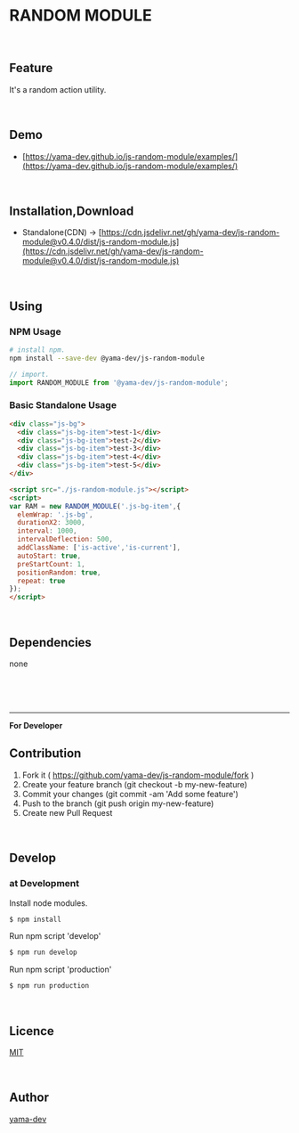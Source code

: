 # RANDOM MODULE

<br>

## Feature

It's a random action utility.

<br>

## Demo

- [https://yama-dev.github.io/js-random-module/examples/](https://yama-dev.github.io/js-random-module/examples/)

<br>

## Installation,Download

- Standalone(CDN) -> [https://cdn.jsdelivr.net/gh/yama-dev/js-random-module@v0.4.0/dist/js-random-module.js](https://cdn.jsdelivr.net/gh/yama-dev/js-random-module@v0.4.0/dist/js-random-module.js)

<br>

## Using

### NPM Usage

``` bash
# install npm.
npm install --save-dev @yama-dev/js-random-module
```

``` javascript
// import.
import RANDOM_MODULE from '@yama-dev/js-random-module';
```

### Basic Standalone Usage

``` html
<div class="js-bg">
  <div class="js-bg-item">test-1</div>
  <div class="js-bg-item">test-2</div>
  <div class="js-bg-item">test-3</div>
  <div class="js-bg-item">test-4</div>
  <div class="js-bg-item">test-5</div>
</div>

<script src="./js-random-module.js"></script>
<script>
var RAM = new RANDOM_MODULE('.js-bg-item',{
  elemWrap: '.js-bg',
  durationX2: 3000,
  interval: 1000,
  intervalDeflection: 500,
  addClassName: ['is-active','is-current'],
  autoStart: true,
  preStartCount: 1,
  positionRandom: true,
  repeat: true
});
</script>
```

<br>

## Dependencies

none

<br><br><br>

___

**For Developer**

## Contribution

1. Fork it ( https://github.com/yama-dev/js-random-module/fork )
2. Create your feature branch (git checkout -b my-new-feature)
3. Commit your changes (git commit -am 'Add some feature')
4. Push to the branch (git push origin my-new-feature)
5. Create new Pull Request

<br>

## Develop

### at Development

Install node modules.

``` bash
$ npm install
```

Run npm script 'develop'

``` bash
$ npm run develop
```

Run npm script 'production'

``` bash
$ npm run production
```

<br>

## Licence

[MIT](https://github.com/yama-dev/js-random-module/blob/master/LICENSE)

<br>

## Author

[yama-dev](https://github.com/yama-dev)

